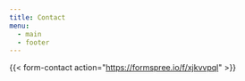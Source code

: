 ```yaml
---
title: Contact
menu:
  - main
  - footer
---
```

{{< form-contact action="https://formspree.io/f/xjkvvpql" >}}
